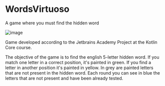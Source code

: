 # WordsVirtuoso
A game where you must find the hidden word

![image](https://user-images.githubusercontent.com/74981110/235513277-5dc07d67-ba31-4b2b-a97e-56c75a9f9245.png)

Game developed according to the Jetbrains Academy Project at the Kotlin Core course.

The objective of the game is to find the english 5-letter hidden word. If you match one letter in a correct position,
it's painted in green. If you find a letter in another position it's painted in yellow. In grey are painted letters that
are not present in the hidden word. Each round you can see in blue the letters that are not present and have been
already tested.
